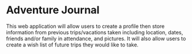 # Adventure Journal
This web application will allow users to create a profile then store information from previous trips/vacations 
taken including location, dates, friends and/or family in attendance, and pictures. It will also allow users to 
create a wish list of future trips they would like to take. 

